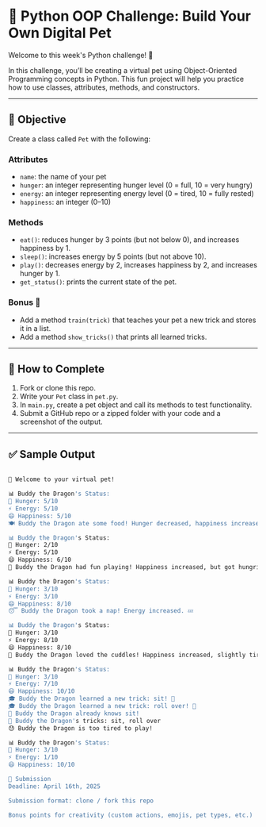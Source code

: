# 🐶 Python OOP Challenge: Build Your Own Digital Pet

Welcome to this week's Python challenge! 🎉

In this challenge, you’ll be creating a virtual pet using Object-Oriented Programming concepts in Python. This fun project will help you practice how to use classes, attributes, methods, and constructors.

---

## 🧠 Objective

Create a class called `Pet` with the following:

### Attributes

- `name`: the name of your pet
- `hunger`: an integer representing hunger level (0 = full, 10 = very hungry)
- `energy`: an integer representing energy level (0 = tired, 10 = fully rested)
- `happiness`: an integer (0–10)

### Methods

- `eat()`: reduces hunger by 3 points (but not below 0), and increases happiness by 1.
- `sleep()`: increases energy by 5 points (but not above 10).
- `play()`: decreases energy by 2, increases happiness by 2, and increases hunger by 1.
- `get_status()`: prints the current state of the pet.

### Bonus 🎯

- Add a method `train(trick)` that teaches your pet a new trick and stores it in a list.
- Add a method `show_tricks()` that prints all learned tricks.

---

## 📝 How to Complete

1. Fork or clone this repo.
2. Write your `Pet` class in `pet.py`.
3. In `main.py`, create a pet object and call its methods to test functionality.
4. Submit a GitHub repo or a zipped folder with your code and a screenshot of the output.

---

## ✅ Sample Output

```bash

🐉 Welcome to your virtual pet!

📊 Buddy the Dragon's Status:
🍖 Hunger: 5/10
⚡ Energy: 5/10
😄 Happiness: 5/10
🍽️ Buddy the Dragon ate some food! Hunger decreased, happiness increased. 😊

📊 Buddy the Dragon's Status:
🍖 Hunger: 2/10
⚡ Energy: 5/10
😄 Happiness: 6/10
🎉 Buddy the Dragon had fun playing! Happiness increased, but got hungrier and more tired. 🏃

📊 Buddy the Dragon's Status:
🍖 Hunger: 3/10
⚡ Energy: 3/10
😄 Happiness: 8/10
😴 Buddy the Dragon took a nap! Energy increased. 💤

📊 Buddy the Dragon's Status:
🍖 Hunger: 3/10
⚡ Energy: 8/10
😄 Happiness: 8/10
🤗 Buddy the Dragon loved the cuddles! Happiness increased, slightly tired. 💖

📊 Buddy the Dragon's Status:
🍖 Hunger: 3/10
⚡ Energy: 7/10
😄 Happiness: 10/10
🎓 Buddy the Dragon learned a new trick: sit! 🐾
🎓 Buddy the Dragon learned a new trick: roll over! 🐾
🤔 Buddy the Dragon already knows sit!
🌟 Buddy the Dragon's tricks: sit, roll over
😓 Buddy the Dragon is too tired to play!

📊 Buddy the Dragon's Status:
🍖 Hunger: 3/10
⚡ Energy: 1/10
😄 Happiness: 10/10

🏁 Submission
Deadline: April 16th, 2025

Submission format: clone / fork this repo

Bonus points for creativity (custom actions, emojis, pet types, etc.)
